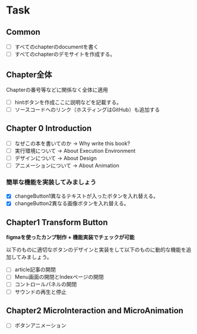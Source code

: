 # Task
## Common

- [ ] すべてのchapterのdocumentを書く
- [ ] すべてのchapterのデモサイトを作成する。

## Chapter全体

Chapterの番号等などに関係なく全体に適用

- [ ]  hintボタンを作成ここに説明などを記載する。
- [ ]  ソースコードへのリンク（ホスティングはGitHub）も追加する

## Chapter 0 Introduction
- [ ]  なぜこの本を書いてのか -> Why write this book?
- [ ]  実行環境について -> About Execution Environment
- [ ]  デザインについて -> About Design
- [ ]  アニメーションについて -> About Animation

### 簡単な機能を実装してみましょう
- [x] changeButton1異なるテキストが入ったボタンを入れ替える。
- [x] changeButton2異なる画像ボタンを入れ替える。
## Chapter1 Transform Button

**figmaを使ったカンプ制作 + 機能実装でチェックが可能**

以下のものに適切なボタンのデザインと実装をして以下のものに動的な機能を追加してみましょう。

- [ ]  article記事の開閉
- [ ]  Menu画面の開閉とIndexページの開閉
- [ ]  コントロールパネルの開閉
- [ ]  サウンドの再生と停止

## Chapter2 MicroInteraction and MicroAnimation

- [ ] ボタンアニメーション